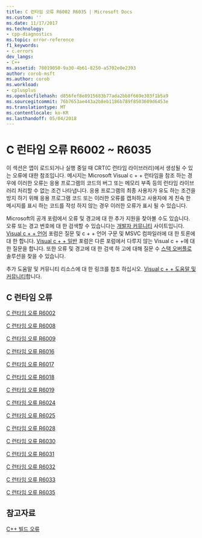 ```yaml
---
title: C 런타임 오류 R6002 R6035 | Microsoft Docs
ms.custom: ''
ms.date: 11/17/2017
ms.technology:
- cpp-diagnostics
ms.topic: error-reference
f1_keywords:
- c.errors
dev_langs:
- C++
ms.assetid: 78019050-9a30-4b61-8250-a5702e0e2393
author: corob-msft
ms.author: corob
ms.workload:
- cplusplus
ms.openlocfilehash: d856fef8e8915683b77ada2bb8f669e303f1b5a9
ms.sourcegitcommit: 76b7653ae443a2b8eb1186b789f8503609d6453e
ms.translationtype: MT
ms.contentlocale: ko-KR
ms.lasthandoff: 05/04/2018
---
```

# <a name="c-runtime-errors-r6002-through-r6035"></a>C 런타임 오류 R6002 ~ R6035

이 섹션은 앱이 로드되거나 실행 중일 때 CRT(C 런타임 라이브러리)에서 생성될 수 있는 오류에 대한 참조입니다. 메시지는 Microsoft Visual c + + 런타임을 참조 하는 경우에 이러한 오류는 응용 프로그램의 코드의 버그 또는 메모리 부족 등의 런타임 라이브러리 처리할 수 없는 조건 나타냅니다. 응용 프로그램의 최종 사용자가 유도 하는 조건을 방지 하기 위해 응용 프로그램 코드 또는 이러한 오류를 캡처하고 사용자에 게 친숙 한 메시지를 표시 하는 코드를 작성 하지 않는 경우 이러한 오류가 표시 될 수 있습니다.

Microsoft의 공개 포럼에서 오류 및 경고에 대 한 추가 지원을 찾아볼 수도 있습니다. 오류 또는 경고 번호에 대 한 검색할 수 있습니다는 [개발자 커뮤니티](https://go.microsoft.com/fwlink/p/?linkid=820594) 사이트입니다. [Visual c + + 언어](http://go.microsoft.com/fwlink/p/?linkid=158195) 포럼은 질문 및 c + + 언어 구문 및 MSVC 컴파일러에 대 한 토론에 대 한 합니다. [Visual c + + 일반](http://go.microsoft.com/fwlink/p/?linkid=158194) 포럼은 다른 포럼에서 다루지 않는 Visual c + +에 대 한 질문을 합니다. 또한 오류 및 경고에 대 한 검색 하 고에 대해 질문 수 [스택 오버플로](http://stackoverflow.com/) 솔루션을 찾을 수 있습니다.

추가 도움말 및 커뮤니티 리소스에 대 한 링크를 참조 하십시오. [Visual c + + 도움말 및 커뮤니티](../../visual-cpp-help-and-community.md)합니다.

## <a name="c-runtime-errors"></a>C 런타임 오류

[C 런타임 오류 R6002](../../error-messages/tool-errors/c-runtime-error-r6002.md)

[C 런타임 오류 R6008](../../error-messages/tool-errors/c-runtime-error-r6008.md)

[C 런타임 오류 R6009](../../error-messages/tool-errors/c-runtime-error-r6009.md)

[C 런타임 오류 R6016](../../error-messages/tool-errors/c-runtime-error-r6016.md)

[C 런타임 오류 R6017](../../error-messages/tool-errors/c-runtime-error-r6017.md)

[C 런타임 오류 R6018](../../error-messages/tool-errors/c-runtime-error-r6018.md)

[C 런타임 오류 R6019](../../error-messages/tool-errors/c-runtime-error-r6019.md)

[C 런타임 오류 R6024](../../error-messages/tool-errors/c-runtime-error-r6024.md)

[C 런타임 오류 R6025](../../error-messages/tool-errors/c-runtime-error-r6025.md)

[C 런타임 오류 R6028](../../error-messages/tool-errors/c-runtime-error-r6028.md)

[C 런타임 오류 R6030](../../error-messages/tool-errors/c-runtime-error-r6030.md)

[C 런타임 오류 R6031](../../error-messages/tool-errors/c-runtime-error-r6031.md)

[C 런타임 오류 R6032](../../error-messages/tool-errors/c-runtime-error-r6032.md)

[C 런타임 오류 R6033](../../error-messages/tool-errors/c-runtime-error-r6033.md)

[C 런타임 오류 R6035](../../error-messages/tool-errors/c-runtime-error-r6035.md)

## <a name="see-also"></a>참고자료

[C++ 빌드 오류](../../error-messages/compiler-errors-1/c-cpp-build-errors.md)  